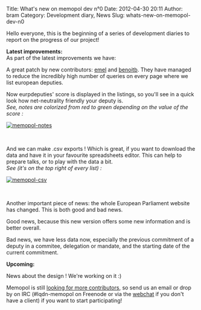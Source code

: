 Title: What's new on memopol dev n°0
Date: 2012-04-30 20:11
Author: bram
Category: Development diary, News
Slug: whats-new-on-memopol-dev-n0

Hello everyone, this is the beginning of a series of development diaries
to report on the progress of our project!

**Latest improvements:**  
As part of the latest improvements we have:

A great patch by new contributors: [emel]() and
[benoitb](http://marmelune.net). They have managed to reduce the
incredibly high number of queries on every page where we list european
deputies.

Now eurpdeputies' score is displayed in the listings, so you'll see in a
quick look how net-neutrality friendly your deputy is.  
*See, notes are colorized from red to green depending on the value of
the score :*

[![](http://www.memopol.org/wp-content/uploads/2012/04/memopol-notes-300x116.png "memopol-notes")](http://www.memopol.org/wp-content/uploads/2012/04/memopol-notes.png)

 

And we can make .csv exports ! Which is great, if you want to download
the data and have it in your favourite spreadsheets editor. This can
help to prepare talks, or to play with the data a bit.  
*See (it's on the top right of every list) :*  

[![](http://www.memopol.org/wp-content/uploads/2012/04/memopol-csv-300x107.jpg "memopol-csv")](http://www.memopol.org/wp-content/uploads/2012/04/memopol-csv.jpg)

 

Another important piece of news: the whole European Parliament website
has changed. This is both good and bad news.

Good news, because this new version offers some new information and is
better overall.

Bad news, we have less data now, especially the previous commitment of a
deputy in a commitee, delegation or mandate, and the starting date of
the current commitment.

**Upcoming:**

News about the design ! We're working on it :)

Memopol is still [looking for more
contributors](http://www.memopol.org/faq/ "FAQ (en)"), so send us an
email or drop by on IRC (\#lqdn-memopol on Freenode or via the
[webchat](http://webchat.freenode.net) if you don't have a client) if
you want to start participating!
